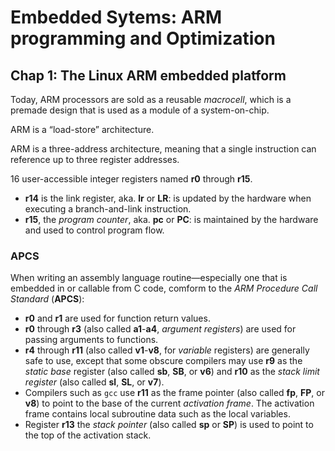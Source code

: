 # Embedded Sytems: ARM programming and Optimization

## Chap 1: The Linux ARM embedded platform

Today, ARM processors are sold as a reusable *macrocell*, which is a premade
design that is used as a module of a system-on-chip.

ARM is a “load-store” architecture.

ARM is a three-address architecture, meaning that a single instruction can
reference up to three register addresses.

16 user-accessible integer registers named **r0** through **r15**.
* **r14** is the link register, aka. **lr** or **LR**: is
updated by the hardware when executing a branch-and-link
instruction.
* **r15**, the *program counter*, aka. **pc** or **PC**: is
maintained by the hardware and used to control program flow.

### APCS
When writing an assembly language routine—especially one that is embedded
in or callable from C code, comform to the *ARM Procedure Call Standard* (**APCS**):
* **r0** and **r1** are used for function return values.
* **r0** through **r3** (also called **a1**-**a4**, *argument registers*) are
used for passing arguments to functions.
* **r4** through **r11** (also called **v1**-**v8**, for *variable* registers) are
generally safe to use, except that some obscure compilers may use **r9** as
the *static base* register (also called **sb**, **SB**, or **v6**) and 
**r10** as the *stack limit register* (also called **sl**, **SL**, or **v7**).
* Compilers such as `gcc` use **r11** as the frame pointer (also called **fp**,
**FP**, or **v8**) to point to the base of the current *activation frame*. The
activation frame contains local subroutine data such as the local
variables.
* Register **r13** the *stack pointer* (also called **sp** or **SP**) is used to point to
the top of the activation stack.

